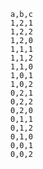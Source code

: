     a,b,c
    1,2,1
    1,2,2
    1,2,0
    1,1,1
    1,1,2
    1,1,0
    1,0,1
    1,0,2
    0,2,1
    0,2,2
    0,2,0
    0,1,1
    0,1,2
    0,1,0
    0,0,1
    0,0,2